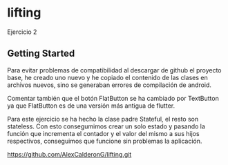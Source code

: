 # lifting

Ejercicio 2

## Getting Started

Para evitar problemas de compatibilidad al descargar de github el proyecto base, he creado uno nuevo y he copiado el contenido de las clases
en archivos nuevos, sino se generaban errores de compilación de android.

Comentar también que el botón FlatButton se ha cambiado por TextButton ya que FlatButton es de una versión más antigua de flutter.

Para este ejercicio se ha hecho la clase padre Stateful, el resto son stateless. Con esto consegumimos crear un solo estado
y pasando la función que incrementa el contador y el valor del mismo a sus hijos respectivos, conseguimos que funcione sin
problemas la aplicación.

https://github.com/AlexCalderonG/lifting.git